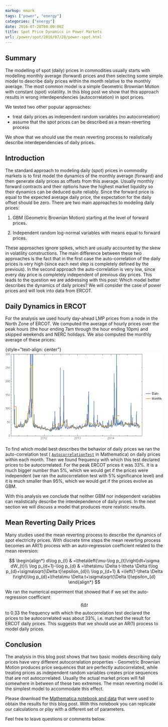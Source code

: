 ```yaml
---
markup: mmark
tags: ["power", "energy"]
categories: ["energy"]
date: 2016-07-28T00:00:00Z
title: Spot Price Dynamics in Power Markets
url: /power/spot/2016/07/28/power-spot.html
---
```


## Summary
The modelling of spot (daily) prices in commodities usually starts with 
modelling monthly average (forward) prices and then selecting some simple
model to describe daily prices within the month relative to the monthly average.
The most common model is a simple Geometric Brownian Motion with constant (spot)
volatility. In this blog post we show that this approach results in wrong
interdependencies (autocorrelation) in spot prices. 

We tested two other popular approaches:

- treat daily prices as independent random variables (no autocorrelation)
- assume that the spot prices can be described as a mean-reverting process

We show that we should use the
mean reverting process to realistically describe interdependencies of daily
prices.  

## Introduction

The standard approach to modeling daily (spot) prices in commodity markets is to 
first model the dynamics of the monthly average (forward) and then generate 
daily prices as offsets from this average. Usually monthly forward contracts and 
their options have the highest market liquidity so their dynamics can be deduced 
quite reliably. Since the forward price is equal to the expected average daily 
price, the expectation for the daily offset should be zero. There are two main 
approaches to modeling daily prices:

1. GBM (Geometric Brownian Motion) starting at the level of forward prices.

2. Independent random log-normal variables with means equal to forward prices.

These approaches ignore spikes, which are usually accounted by the skew in 
volatility constructions. The main difference between these two approaches is 
the fact that in the first case the auto-correlation of the daily prices is very 
high (since each next step is completely defined by the previous). In the second 
approach the auto-correlation is very low, since every day price is completely 
independent of previous day prices. This leads to the question we are addressing 
with this post: Which model better describes the dynamics of daily prices? We 
will consider the case of power prices and will look into data from ERCOT.

## Daily Dynamics in ERCOT

For the analysis we used hourly day-ahead LMP prices from a node in the North 
Zone of ERCOT. We computed the average of hourly prices over the peak hours (the 
hour ending 7am through the hour ending 10pm) and skipped weekends and NERC 
holidays. We also computed the monthly average of these prices:

{style="text-align: center"}
![power prices](/images/power-spot/prices.png)

To find which model best describes the behavior of daily prices we ran the 
auto-correlation test (
[`AutocorrelationTest`](https://reference.wolfram.com/language/ref/AutocorrelationTest.html)
in Mathematica) on daily prices within each month. Then we found frequency with 
which this test declared prices to be autocorrelated. For the peak ERCOT prices 
it was 33%. It is a much bigger number than 5%, which we would get if the prices 
were independent (we ran the autocorrelation test with 5% significance level) 
and it is much smaller than 95%, which we would get if the prices evolve as GBM.

With this analysis we conclude that neither GBM nor independent variables can 
realistically describe the interdependence of daily prices. In the next section 
we will discuss a model that produces more realistic results.

## Mean Reverting Daily Prices

Many studies used the mean reverting process to describe the dynamics of spot 
electricity prices. With discrete time steps the mean reverting process becomes 
an AR(1) process with an auto-regression coefficient related to the mean 
reversion:

$$
\begin{align*}
d\log p_{t} & =\theta\left(\mu-\log p_{t}\right)dt+\sigma dW_{t}\\
\log p_{d+1}-\log p_{d} & =\theta\mu \Delta t-\theta \Delta t\log p_{d}+\sigma\sqrt{\Delta t}\epsilon_{d}\\
\log p_{d+1} & =\left(1-\theta \Delta t\right)\log p_{d}+\theta\mu \Delta t+\sigma\sqrt{\Delta t}\epsilon_{d}
\end{align*}
$$

We ran the numerical experiment that showed that if we set the auto-regression 
coefficient $$\theta \Delta t$$ to 0.33 the frequency with which the 
autocorrelation test declared the prices to be autocorrelated was about 33%, 
i.e. matched the result for ERCOT daily prices. This suggests that we should use 
an AR(1) process to model daily prices.

## Conclusion

The analysis in this blog post shows that two basic models describing daily 
prices have very different autocorrelation properties - Geometric Brownian 
Motion produces price sequences that are perfectly autocorrelated, while 
treating prices as independent random variables creates price sequences that are 
not autocorrelated. Usually the actual market prices will fall somewhere in 
between of these two extremes. The mean reverting model is the simplest model to 
accommodate this effect.

Please download the [Mathematica notebook and data](/downloads/power-spot.zip) 
that were used to obtain the results for this blog post. With this notebook you 
can replicate our calculations or play with a different set of parameters.

Feel free to leave questions or comments below.
